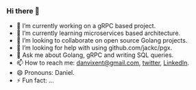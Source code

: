### Hi there 👋

<!--
**danvixent/danvixent** is a ✨ _special_ ✨ repository because its `README.md` (this file) appears on your GitHub profile.
-->

- 🔭 I’m currently working on a gRPC based project.
- 🌱 I’m currently learning microservices based architecture.
- 👯 I’m looking to collaborate on open source Golang projects.
- 🤔 I’m looking for help with using github.com/jackc/pgx.
- 💬 Ask me about Golang, gRPC and writing SQL queries.
- 📫 How to reach me: danvixent@gmail.com, [twitter](https://twitter.com/danvixent), [LinkedIn](https://linkedin.com/in/daniel-oluojomu).
- 😄 Pronouns: Daniel.
- ⚡ Fun fact: ...
